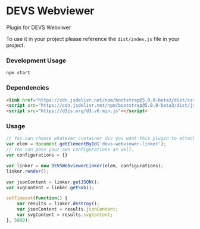 # DEVS Webviewer

Plugin for DEVS Webviwer

To use it in your project please reference the `dist/index.js` file in your project.

### Development Usage
```
npm start
```

### Dependencies

```html
<link href="https://cdn.jsdelivr.net/npm/bootstrap@5.0.0-beta3/dist/css/bootstrap.min.css" rel="stylesheet" integrity="sha384-eOJMYsd53ii+scO/bJGFsiCZc+5NDVN2yr8+0RDqr0Ql0h+rP48ckxlpbzKgwra6" crossorigin="anonymous">
<script src="https://cdn.jsdelivr.net/npm/bootstrap@5.0.0-beta3/dist/js/bootstrap.bundle.min.js" integrity="sha384-JEW9xMcG8R+pH31jmWH6WWP0WintQrMb4s7ZOdauHnUtxwoG2vI5DkLtS3qm9Ekf" crossorigin="anonymous"></script>
<script src="https://d3js.org/d3.v6.min.js"></script>
```

### Usage

```javascript
// You can choose whatever container div you want this plugin to attach to.
var elem = document.getElementById('devs-webviewer-linker');
// You can pass your own configurations as well.
var configurations = {}

var linker = new DEVSWebviewerLinker(elem, configurations);
linker.render();

var jsonContent = linker.getJSON();
var svgContent = linker.getSVG();

setTimeout(function() {
    var results = linker.destroy();
    var jsonContent = results.jsonContent;
    var svgContent = results.svgContent;
}, 5000);
```
